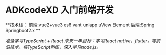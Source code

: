 # ADKcodeXD  入门前端开发
**技术栈：
前端:vue2+vue3 es6 vant uniapp uView Element
后端:Spring Springboot2.x **

*准备学习TypeScript + React
未来一年目标：学习React native，flutter，等前沿技术。将TypeScript熟练，深入学习node.js。*
